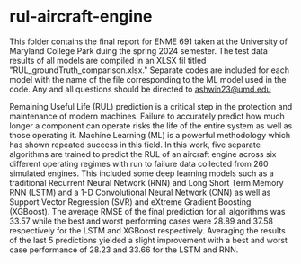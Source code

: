 # rul-aircraft-engine
This folder contains the final report for ENME 691 taken at the University of Maryland College Park duing the spring 2024 semester.
The test data results of all models are compiled in an XLSX fil titled "RUL_groundTruth_comparison.xlsx." Separate codes are included for each model with the name of the file corresponding to the ML model used in the code.
Any and all questions should be directed to ashwin23@umd.edu



Remaining Useful Life (RUL) prediction is a critical step in the protection and maintenance of modern machines. Failure to accurately predict how much longer a component can operate risks the life of the entire system as well as those operating it. Machine Learning (ML) is a powerful methodology which has shown repeated success in this field. In this work, five separate algorithms are trained to predict the RUL of an aircraft engine across six different operating regimes with run to failure data collected from 260 simulated engines. This included some deep learning models such as a traditional Recurrent Neural Network (RNN) and Long Short Term Memory RNN (LSTM) and a 1-D Convolutional Neural Network (CNN) as well as Support Vector Regression (SVR) and eXtreme Gradient Boosting (XGBoost). The average RMSE of the final prediction for all algorithms was 33.57 while the best and worst performing cases were 28.89 and 37.58 respectively for the LSTM and XGBoost respectively. Averaging the results of the last 5 predictions yielded a slight improvement with a best and worst case performance of 28.23 and 33.66 for the LSTM and RNN.
